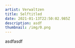 ```yaml
---
artist: Verwaltzen
title: Selftitled
date: 2021-01-13T22:50:02.985Z
description: asdf
thumbnail: /img/0.png
---
```

asdfasdf